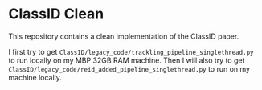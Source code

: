 # ClassID Clean


This repository contains a clean implementation of the ClassID paper.

I first try to get `ClassID/legacy_code/trackling_pipeline_singlethread.py` to run locally on my MBP 32GB RAM machine. Then I will also try to get `ClassID/legacy_code/reid_added_pipeline_singlethread.py` to run on my machine locally.

